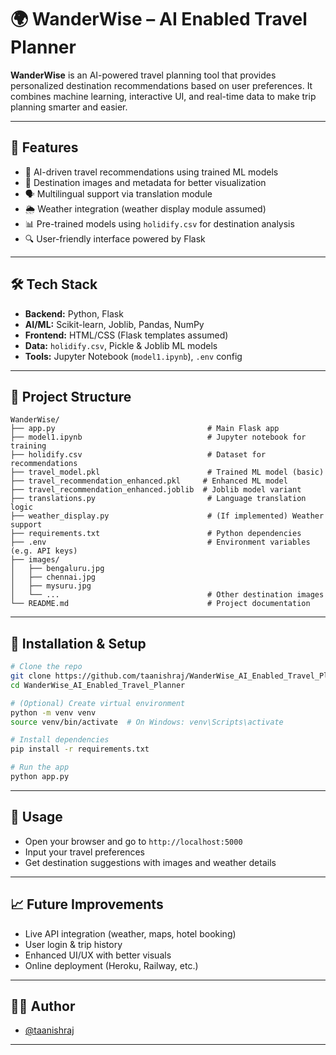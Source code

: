 # 🌍 WanderWise – AI Enabled Travel Planner

**WanderWise** is an AI-powered travel planning tool that provides personalized destination recommendations based on user preferences. It combines machine learning, interactive UI, and real-time data to make trip planning smarter and easier.

---

## 🚀 Features

- 🧠 AI-driven travel recommendations using trained ML models  
- 📍 Destination images and metadata for better visualization  
- 🗣️ Multilingual support via translation module  
- 🌦️ Weather integration (weather display module assumed)  
- 📊 Pre-trained models using `holidify.csv` for destination analysis  
- 🔍 User-friendly interface powered by Flask  

---

## 🛠 Tech Stack

- **Backend:** Python, Flask  
- **AI/ML:** Scikit-learn, Joblib, Pandas, NumPy  
- **Frontend:** HTML/CSS (Flask templates assumed)  
- **Data:** `holidify.csv`, Pickle & Joblib ML models  
- **Tools:** Jupyter Notebook (`model1.ipynb`), `.env` config  

---

## 📁 Project Structure

```plaintext
WanderWise/
├── app.py                                  # Main Flask app
├── model1.ipynb                            # Jupyter notebook for training
├── holidify.csv                            # Dataset for recommendations
├── travel_model.pkl                        # Trained ML model (basic)
├── travel_recommendation_enhanced.pkl     # Enhanced ML model
├── travel_recommendation_enhanced.joblib  # Joblib model variant
├── translations.py                         # Language translation logic
├── weather_display.py                      # (If implemented) Weather support
├── requirements.txt                        # Python dependencies
├── .env                                    # Environment variables (e.g. API keys)
├── images/
│   ├── bengaluru.jpg
│   ├── chennai.jpg
│   ├── mysuru.jpg
│   └── ...                                 # Other destination images
└── README.md                               # Project documentation
```

---

## 🧪 Installation & Setup

```bash
# Clone the repo
git clone https://github.com/taanishraj/WanderWise_AI_Enabled_Travel_Planner.git
cd WanderWise_AI_Enabled_Travel_Planner

# (Optional) Create virtual environment
python -m venv venv
source venv/bin/activate  # On Windows: venv\Scripts\activate

# Install dependencies
pip install -r requirements.txt

# Run the app
python app.py
```

---

## 📌 Usage

- Open your browser and go to `http://localhost:5000`  
- Input your travel preferences  
- Get destination suggestions with images and weather details  

---

## 📈 Future Improvements

- Live API integration (weather, maps, hotel booking)  
- User login & trip history  
- Enhanced UI/UX with better visuals  
- Online deployment (Heroku, Railway, etc.)

---

## 👨‍💻 Author

- [@taanishraj](https://github.com/taanishraj)

---

